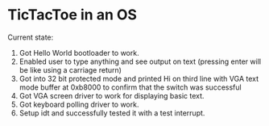 # TicTacToe in an OS

Current state: 

1. Got Hello World bootloader to work.
1. Enabled user to type anything and see output on text (pressing enter will be like using a carriage return)
1. Got into 32 bit protected mode and printed Hi on third line with VGA text mode buffer at 0xb8000 to confirm that the switch was successful
1. Got VGA screen driver to work for displaying basic text.
1. Got keyboard polling driver to work.
1. Setup idt and successfully tested it with a test interrupt.
